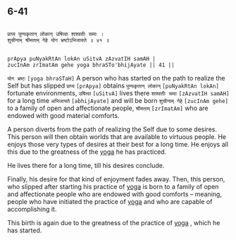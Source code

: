 ## 6-41


```shloka-sa

प्राप्य पुण्यकृतान् लोकान् उषित्वा शाश्वतीः समाः ।
शुचीनाम् श्रीमताम् गेहे योग भ्रष्टोऽभिजायते ॥ ४१ ॥

```
```shloka-sa-hk

prApya puNyakRtAn lokAn uSitvA zAzvatIH samAH |
zucInAm zrImatAm gehe yoga bhraSTo'bhijAyate || 41 ||

```
`योग भ्रष्टः` `[yoga bhraSTaH]` A person who has started on the path to realize the Self but has slipped `प्राप्य` `[prApya]` obtains `पुण्यकृतान् लोकान्` `[puNyakRtAn lokAn]` fortunate environments, `उषित्वा` `[uSitvA]` lives there `शाश्वतीः समाः` `[zAzvatIH samAH]` for a long time `अभिजायते` `[abhijAyate]` and will be born `शुचीनाम् गेहे` `[zucInAm gehe]` to a family of open and affectionate people, `श्रीमताम्` `[zrImatAm]` who are endowed with good material comforts.

<a name='greatness_of_yoga'></a>
A person diverts from the path of realizing the Self due to some desires. This person will then obtain worlds that are available to virtuous people. He enjoys those very types of desires at their best for a long time. He enjoys all this due to the greatness of the 
[yoga](6-20_to_6-23.md#yoga_state_of_being)
 he has practiced. 

He lives there for a long time, till his desires conclude. 

Finally, his desire for that kind of enjoyment fades away. Then, this person, who slipped after starting his practice of
[yoga](6-20_to_6-23.md#yoga_state_of_being)
 is born to a family of open and affectionate people who are endowed with good comforts – meaning, people who have initiated the practice of 
[yoga](6-20_to_6-23.md#yoga_state_of_being)
 and who are capable of accomplishing it. 

This birth is again due to the greatness of the practice of 
[yoga](6-20_to_6-23.md#yoga_state_of_being)
, which he has started.


